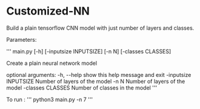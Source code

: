 # Customized-NN

Build a plain tensorflow CNN model with just number of layers and classes.

Parameters:

'''
main.py [-h] [-inputsize INPUTSIZE] [-n N] [-classes CLASSES]

Create a plain neural network model

optional arguments:
  -h, --help            show this help message and exit
  -inputsize INPUTSIZE  Number of layers of the model
  -n N                  Number of layers of the model
  -classes CLASSES      Number of classes in the model
'''

To run : 
'''
python3 main.py -n 7
'''